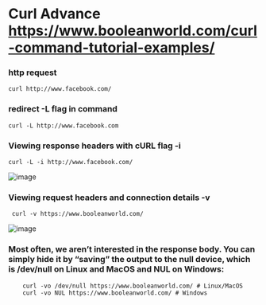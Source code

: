 # Curl Advance   https://www.booleanworld.com/curl-command-tutorial-examples/

### http request 

    curl http://www.facebook.com/

### redirect  -L flag in command 
  
    curl -L http://www.facebook.com

### Viewing response headers with cURL flag -i 

    curl -L -i http://www.facebook.com/
![image](https://user-images.githubusercontent.com/53860717/143516563-bc224fc4-9f13-43c3-ac1e-5fff3bdedf10.png)

### Viewing request headers and connection details -v 

     curl -v https://www.booleanworld.com/
     
![image](https://user-images.githubusercontent.com/53860717/143516767-b6215ad6-8947-424f-9b46-b678fc92d6eb.png)

### Most often, we aren’t interested in the response body. You can simply hide it by “saving” the output to the null device, which is /dev/null on Linux and MacOS and NUL on Windows:
        curl -vo /dev/null https://www.booleanworld.com/ # Linux/MacOS
        curl -vo NUL https://www.booleanworld.com/ # Windows
        
